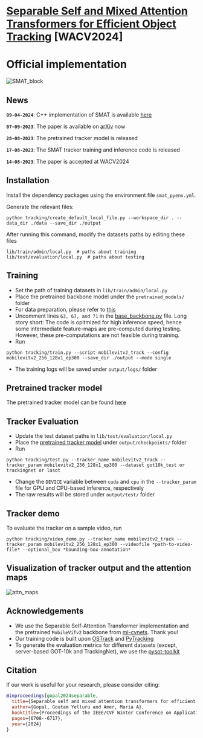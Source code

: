 # [Separable Self and Mixed Attention Transformers for Efficient Object Tracking](https://openaccess.thecvf.com/content/WACV2024/papers/Gopal_Separable_Self_and_Mixed_Attention_Transformers_for_Efficient_Object_Tracking_WACV_2024_paper.pdf) [WACV2024] 
# Official implementation
![SMAT_block](assets/SMAT_block.png)

## News
**`09-04-2024`**: C++ implementation of SMAT is available [here](https://github.com/goutamyg/MVT.cpp)

**`07-09-2023`**: The paper is available on [arXiv](https://arxiv.org/abs/2309.03979) now

**`28-08-2023`**: The pretrained tracker model is released

**`17-08-2023`**: The SMAT tracker training and inference code is released

**`14-08-2023`**: The paper is accepted at WACV2024

## Installation

Install the dependency packages using the environment file `smat_pyenv.yml`.

Generate the relevant files:
```
python tracking/create_default_local_file.py --workspace_dir . --data_dir ./data --save_dir ./output
```
After running this command, modify the datasets paths by editing these files
```
lib/train/admin/local.py  # paths about training
lib/test/evaluation/local.py  # paths about testing
```

## Training

* Set the path of training datasets in `lib/train/admin/local.py`
* Place the pretrained backbone model under the `pretrained_models/` folder
* For data preparation, please refer to [this](https://github.com/botaoye/OSTrack/tree/main)
* Uncomment lines `63, 67, and 71` in the [base_backbone.py](https://github.com/goutamyg/SMAT/blob/main/lib/models/mobilevit_track/base_backbone.py) file. 
Long story short: The code is opitmized for high inference speed, hence some intermediate feature-maps are pre-computed during testing. However, these pre-computations are not feasible during training. 
* Run
```
python tracking/train.py --script mobilevitv2_track --config mobilevitv2_256_128x1_ep300 --save_dir ./output --mode single
```
* The training logs will be saved under `output/logs/` folder

## Pretrained tracker model
The pretrained tracker model can be found [here](https://drive.google.com/drive/folders/1TindIEwu82IvtozwL4XQFrSnFE2Z6W4y)

## Tracker Evaluation

* Update the test dataset paths in `lib/test/evaluation/local.py`
* Place the [pretrained tracker model](https://drive.google.com/drive/folders/1TindIEwu82IvtozwL4XQFrSnFE2Z6W4y) under `output/checkpoints/` folder 
* Run
```
python tracking/test.py --tracker_name mobilevitv2_track --tracker_param mobilevitv2_256_128x1_ep300 --dataset got10k_test or trackingnet or lasot
```
* Change the `DEVICE` variable between `cuda` and `cpu` in the `--tracker_param` file for GPU and CPU-based inference, respectively  
* The raw results will be stored under `output/test/` folder

## Tracker demo
To evaluate the tracker on a sample video, run
```
python tracking/video_demo.py --tracker_name mobilevitv2_track --tracker_param mobilevitv2_256_128x1_ep300 --videofile *path-to-video-file* --optional_box *bounding-box-annotation*
```

## Visualization of tracker output and the attention maps
![attn_maps](assets/attn_visualization.png)

## Acknowledgements
* We use the Separable Self-Attention Transformer implementation and the pretrained `MobileViTv2` backbone from [ml-cvnets](https://github.com/apple/ml-cvnets). Thank you!
* Our training code is built upon [OSTrack](https://github.com/botaoye/OSTrack) and [PyTracking](https://github.com/visionml/pytracking)
* To generate the evaluation metrics for different datasets (except, server-based GOT-10k and TrackingNet), we use the [pysot-toolkit](https://github.com/StrangerZhang/pysot-toolkit)

## Citation
If our work is useful for your research, please consider citing:

```Bibtex
@inproceedings{gopal2024separable,
  title={Separable self and mixed attention transformers for efficient object tracking},
  author={Gopal, Goutam Yelluru and Amer, Maria A},
  booktitle={Proceedings of the IEEE/CVF Winter Conference on Applications of Computer Vision},
  pages={6708--6717},
  year={2024}
}
```
